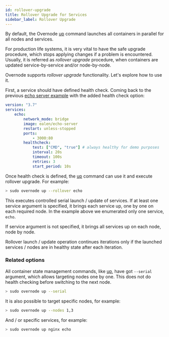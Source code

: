 ```yaml
---
id: rollover-upgrade
title: Rollover Upgrade for Services
sidebar_label: Rollover Upgrade
---
```


By default, the Overnode [up](cli-reference/up) command launches all containers in parallel for all nodes and services.

For production life systems, it is very vital to have the safe upgrade procedure, which stops applying changes if a problem is encountered. Usually, it is referred as *rollover upgrade* procedure, when containers are updated service-by-service and/or node-by-node.

Overnode supports *rollover upgrade* functionality. Let's explore how to use it.

First, a service should have defined health check. Coming back to the previous [echo server example](managing-containers-workflow#launching-a-service) with the added health check option:

```yml
version: "3.7"
services:
    echo:
        network_mode: bridge
        image: ealen/echo-server
        restart: unless-stopped
        ports:
            - 3000:80
        healthcheck:
            test: ["CMD", "true"] # always healthy for demo purposes
            interval: 20s
            timeout: 100s
            retries: 3
            start_period: 10s
```

Once health check is defined, the [up](cli-reference/up) command can use it and execute rollover upgrade. For example:

```bash
> sudo overnode up --rollover echo
```

This executes controlled serial launch / update of services.
If at least one service argument is specified,
it brings each service up, one by one on each required node.
In the example above we enumerated only one service, `echo`.

If service argument is not specified, it brings all services up on each node, node by node.

Rollover launch / update operation continues iterations only if the launched services / nodes are in healthy state after each iteration.

### Related options

All container state management commands, like [up](cli-reference/up), have got `--serial` argument, which allows targeting nodes one by one. This does not do health checking before switching to the next node.

```bash
> sudo overnode up --serial
```

It is also possible to target specific nodes, for example:

```bash
> sudo overnode up --nodes 1,3
```

And / or specific services, for example:

```bash
> sudo overnode up nginx echo
```
